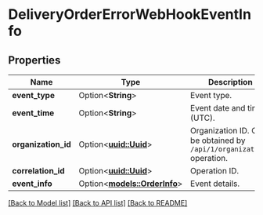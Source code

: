 # DeliveryOrderErrorWebHookEventInfo

## Properties

Name | Type | Description | Notes
------------ | ------------- | ------------- | -------------
**event_type** | Option<**String**> | Event type. | [optional]
**event_time** | Option<**String**> | Event date and time (UTC). | [optional]
**organization_id** | Option<[**uuid::Uuid**](uuid::Uuid.md)> | Organization ID.                Can be obtained by `/api/1/organizations` operation. | [optional]
**correlation_id** | Option<[**uuid::Uuid**](uuid::Uuid.md)> | Operation ID. | [optional]
**event_info** | Option<[**models::OrderInfo**](OrderInfo.md)> | Event details. | [optional]

[[Back to Model list]](../README.md#documentation-for-models) [[Back to API list]](../README.md#documentation-for-api-endpoints) [[Back to README]](../README.md)


